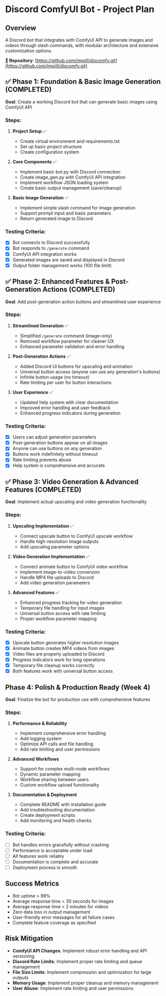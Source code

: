 # Discord ComfyUI Bot - Project Plan

## Overview
A Discord bot that integrates with ComfyUI API to generate images and videos through slash commands, with modular architecture and extensive customization options.

**🎉 Repository**: [https://github.com/jmpijll/discomfy.git](https://github.com/jmpijll/discomfy.git)

## ✅ Phase 1: Foundation & Basic Image Generation (COMPLETED)
**Goal**: Create a working Discord bot that can generate basic images using ComfyUI API

### Steps:
1. **Project Setup** ✅
   - Create virtual environment and requirements.txt
   - Set up basic project structure
   - Create configuration system

2. **Core Components** ✅
   - Implement basic bot.py with Discord connection
   - Create image_gen.py with ComfyUI API integration
   - Implement workflow JSON loading system
   - Create basic output management (save/cleanup)

3. **Basic Image Generation** ✅
   - Implement simple slash command for image generation
   - Support prompt input and basic parameters
   - Return generated image to Discord

### Testing Criteria:
- [x] Bot connects to Discord successfully
- [x] Bot responds to `/generate` command
- [x] ComfyUI API integration works
- [x] Generated images are saved and displayed in Discord
- [x] Output folder management works (100 file limit)

## ✅ Phase 2: Enhanced Features & Post-Generation Actions (COMPLETED)
**Goal**: Add post-generation action buttons and streamlined user experience

### Steps:
1. **Streamlined Generation** ✅
   - Simplified `/generate` command (image-only)
   - Removed workflow parameter for cleaner UX
   - Enhanced parameter validation and error handling

2. **Post-Generation Actions** ✅
   - Added Discord UI buttons for upscaling and animation
   - Universal button access (anyone can use any generation's buttons)
   - Infinite button usage (no timeout)
   - Rate limiting per user for button interactions

3. **User Experience** ✅
   - Updated help system with clear documentation
   - Improved error handling and user feedback
   - Enhanced progress indicators during generation

### Testing Criteria:
- [x] Users can adjust generation parameters
- [x] Post-generation buttons appear on all images
- [x] Anyone can use buttons on any generation
- [x] Buttons work indefinitely without timeout
- [x] Rate limiting prevents abuse
- [x] Help system is comprehensive and accurate

## ✅ Phase 3: Video Generation & Advanced Features (COMPLETED)
**Goal**: Implement actual upscaling and video generation functionality

### Steps:
1. **Upscaling Implementation** ✅
   - Connect upscale button to ComfyUI upscale workflow
   - Handle high-resolution image outputs
   - Add upscaling parameter options

2. **Video Generation Implementation** ✅
   - Connect animate button to ComfyUI video workflow
   - Implement image-to-video conversion
   - Handle MP4 file uploads to Discord
   - Add video generation parameters

3. **Advanced Features** ✅
   - Enhanced progress tracking for video generation
   - Temporary file handling for input images
   - Universal button access with rate limiting
   - Proper workflow parameter mapping

### Testing Criteria:
- [x] Upscale button generates higher resolution images
- [x] Animate button creates MP4 videos from images
- [x] Video files are properly uploaded to Discord
- [x] Progress indicators work for long operations
- [x] Temporary file cleanup works correctly
- [x] Both features work with universal button access

## Phase 4: Polish & Production Ready (Week 4)
**Goal**: Finalize the bot for production use with comprehensive features

### Steps:
1. **Performance & Reliability**
   - Implement comprehensive error handling
   - Add logging system
   - Optimize API calls and file handling
   - Add rate limiting and user permissions

2. **Advanced Workflows**
   - Support for complex multi-node workflows
   - Dynamic parameter mapping
   - Workflow sharing between users
   - Custom workflow upload functionality

3. **Documentation & Deployment**
   - Complete README with installation guide
   - Add troubleshooting documentation
   - Create deployment scripts
   - Add monitoring and health checks

### Testing Criteria:
- [ ] Bot handles errors gracefully without crashing
- [ ] Performance is acceptable under load
- [ ] All features work reliably
- [ ] Documentation is complete and accurate
- [ ] Deployment process is smooth

## Success Metrics
- Bot uptime > 99%
- Average response time < 30 seconds for images
- Average response time < 2 minutes for videos
- Zero data loss in output management
- User-friendly error messages for all failure cases
- Complete feature coverage as specified

## Risk Mitigation
- **ComfyUI API Changes**: Implement robust error handling and API versioning
- **Discord Rate Limits**: Implement proper rate limiting and queue management
- **File Size Limits**: Implement compression and optimization for large outputs
- **Memory Usage**: Implement proper cleanup and memory management
- **User Abuse**: Implement rate limiting and user permissions 